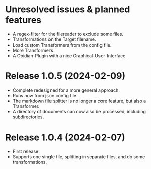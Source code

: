 # Unresolved issues & planned features

* A regex-filter for the filereader to exclude some files.
* Transformations on the Target filename.
* Load custom Transformers from the config file.
* More Transformers
* A Obidian-Plugin with a nice Graphical-User-Interface. 

# Release 1.0.5 (2024-02-09)

 * Complete redesigned for a more general approach.
 * Runs now from json config file.
 * The markdown file splitter is no longer a core feature, but also a Transformer.
 * A directory of documents can now also be processed, including subdirectories.

# Release 1.0.4 (2024-02-07)

* First release.
* Supports one single file, splitting in separate files, and do some transformations.